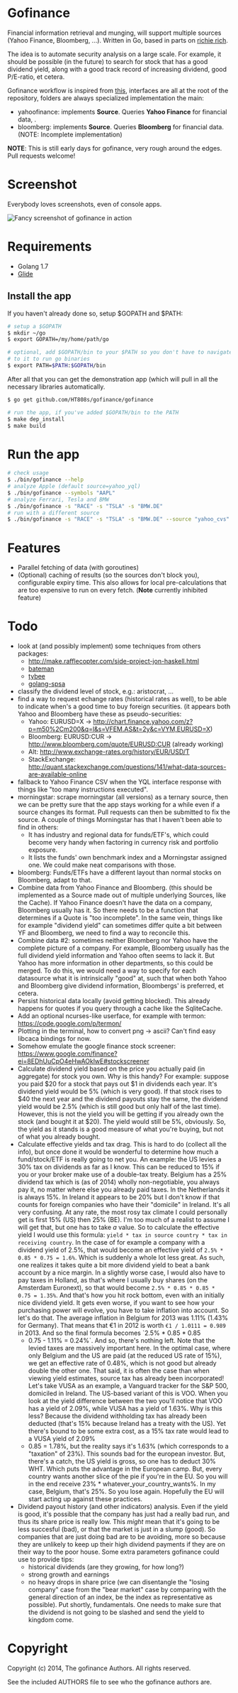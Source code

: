 Gofinance
=========

Financial information retrieval and munging, will support multiple sources (Yahoo Finance, Bloomberg, ...). Written in Go, based in parts on [richie rich](https://github.com/aantix/richie_rich).

The idea is to automate security analysis on a large scale. For example, it should be possible (in the future) to search for stock that has a good dividend yield, along with a good track record of increasing dividend, good P/E-ratio, et cetera.

Gofinance workflow is inspired from [this](https://medium.com/@benbjohnson/standard-package-layout-7cdbc8391fc1#.29wbful30), interfaces are all at the root of the repository, folders are always specialized implementation the main:

-	yahoofinance: implements **Source**. Queries **Yahoo Finance** for financial data, .
-	bloomberg: implements **Source**. Queries **Bloomberg** for financial data. (NOTE: Incomplete implementation)

**NOTE**: This is still early days for gofinance, very rough around the edges. Pull requests welcome!

Screenshot
==========

Everybody loves screenshots, even of console apps.

![Fancy screenshot of gofinance in action](http://aktau.github.io/gofinance/images/screen-01.png)

Requirements
============

-	Golang 1.7
-	[Glide](https://github.com/Masterminds/glide)

Install the app
---------------

If you haven't already done so, setup $GOPATH and $PATH:

```sh
# setup a $GOPATH
$ mkdir ~/go
$ export GOPATH=/my/home/path/go

# optional, add $GOPATH/bin to your $PATH so you don't have to navigate
# to it to run go binaries
$ export PATH=$PATH:$GOPATH/bin
```

After all that you can get the demonstration app (which will pull in all the necessary libraries automatically.

```sh
$ go get github.com/HT808s/gofinance/gofinance

# run the app, if you've added $GOPATH/bin to the PATH
$ make dep_install
$ make build
```

Run the app
===========

```sh
# check usage
$ ./bin/gofinance --help
# analyze Apple (default source=yahoo_yql)
$ ./bin/gofinance --symbols "AAPL"
# analyze Ferrari, Tesla and BMW
$ ./bin/gofinance -s "RACE" -s "TSLA" -s "BMW.DE"
# run with a different source
$ ./bin/gofinance -s "RACE" -s "TSLA" -s "BMW.DE" --source "yahoo_cvs"
```

Features
========

-	Parallel fetching of data (with goroutines)
-	(Optional) caching of results (so the sources don't block you), configurable expiry time. This also allows for local pre-calculations that are too expensive to run on every fetch. (**Note** currently inhibited feature)

Todo
====

-	look at (and possibly implement) some techniques from others packages:
	-	http://make.rafflecopter.com/side-project-jon-haskell.html
	-	[bateman](https://github.com/fearofcode/bateman)
	-	[tybee](https://github.com/yanatan16/tybee#design)
	-	[golang-spsa](https://github.com/yanatan16/golang-spsa)
-	classify the dividend level of stock, e.g.: aristocrat, ...
-	find a way to request echange rates (historical rates as well), to be able to indicate when's a good time to buy foreign securities. (it appears both Yahoo and Bloomberg have these as pseudo-securities:
	-	Yahoo: EURUSD=X -> http://chart.finance.yahoo.com/z?p=m50%2Cm200&q=l&s=VFEM.AS&t=2y&c=VYM,EURUSD=X)
	-	Bloomberg: EURUSD:CUR -> http://www.bloomberg.com/quote/EURUSD:CUR (already working)
	-	Alt: http://www.exchange-rates.org/history/EUR/USD/T
	-	StackExchange: http://quant.stackexchange.com/questions/141/what-data-sources-are-available-online
-	fallback to Yahoo Finance CSV when the YQL interface response with things like "too many instructions executed".
-	morningstar: scrape morningstar (all versions) as a ternary source, then we can be pretty sure that the app stays working for a while even if a source changes its format. Pull requests can then be submitted to fix the source. A couple of things Morningstar has that I haven't been able to find in others:
	-	It has industry and regional data for funds/ETF's, which could become very handy when factoring in currency risk and portfolio exposure.
	-	It lists the funds' own benchmark index and a Morningstar assigned one. We could make neat comparisons with those.
-	bloomberg: Funds/ETFs have a different layout than normal stocks on Bloomberg, adapt to that.
-	Combine data from Yahoo Finance and Bloomberg. (this should be implemented as a Source made out of multiple underlying Sources, like the Cache). If Yahoo Finance doesn't have the data on a company, Bloomberg usually has it. So there needs to be a function that determines if a Quote is "too incomplete". In the same vein, things like for example "dividend yield" can sometimes differ quite a bit between YF and Bloomberg, we need to find a way to reconcile this.
-	Combine data #2: sometimes neither Bloomberg nor Yahoo have the complete picture of a company. For example, Bloomberg usually has the full dividend yield information and Yahoo often seems to lack it. But Yahoo has more information in other departments, so this could be merged. To do this, we would need a way to specify for each datasource what it is intrinsically "good" at, such that when both Yahoo and Bloomberg give dividend information, Bloombergs' is preferred, et cetera.
-	Persist historical data locally (avoid getting blocked). This already happens for quotes if you query through a cache like the SqliteCache.
-	Add an optional ncurses-like userface, for example with termon: https://code.google.com/p/termon/
-	Plotting in the terminal, how to convert png -> ascii? Can't find easy libcaca bindings for now.
-	Somehow emulate the google finance stock screener: https://www.google.com/finance?ei=8EDhUuCpO4eHwAOklwE#stockscreener
-	Calculate dividend yield based on the price you actually paid (in aggregate) for stock you own. Why is this handy? For example: suppose you paid $20 for a stock that pays out $1 in dividends each year. It's dividend yield would be 5% (which is very good). If that stock rises to $40 the next year and the dividend payouts stay the same, the dividend yield would be 2.5% (which is still good but only half of the last time). However, this is not the yield you will be getting if you already own the stock (and bought it at $20). The yield would still be 5%, obviously. So, the yield as it stands is a good measure of what you're buying, but not of what you already bought.
-	Calculate effective yields and tax drag. This is hard to do (collect all the info), but once done it would be wonderful to determine how much a fund/stock/ETF is really going to net you. An example: the US levies a 30% tax on dividends as far as I know. This can be reduced to 15% if you or your broker make use of a double-tax treaty. Belgium has a 25% dividend tax which is (as of 2014) wholly non-negotiable, you always pay it, no matter where else you already paid taxes. In the Netherlands it is always 15%. In Ireland it appears to be 20% but I don't know if that counts for foreign companies who have their "domicile" in Ireland. It's all very confusing. At any rate, the most rosy tax climate I could personally get is first 15% (US) then 25% (BE). I'm too much of a realist to assume I will get that, but one has to take *a* value. So to calculate the effective yield I would use this formula: `yield * tax in source country * tax in receiving
	country`. In the case of for example a company with a dividend yield of 2.5%, that would become an effective yield of `2.5% * 0.85 * 0.75 =
	1.6%`. Which is suddenly a whole lot less great. As such, one realizes it takes quite a bit more dividend yield to beat a bank account by a nice margin. In a slightly worse case, I would also have to pay taxes in Holland, as that's where I usually buy shares (on the Amsterdam Euronext), so that would become `2.5% * 0.85 * 0.85 * 0.75 = 1.35%`. And that's how you hit rock bottom, even with an initially nice dividend yield. It gets even worse, if you want to see how your purchasing power will evolve, you have to take inflation into account. So let's do that. The average inflation in Belgium for 2013 was 1.11% (1.43% for Germany). That means that €1 in 2012 is worth `€1 / 1.0111
	= 0.989` in 2013. And so the final formula becomes `2.5% * 0.85 * 0.85
	-	0.75 - 1.11% = 0.24%`. And so, there's nothing left. Note that the levied taxes are massively important here. In the optimal case, where only Belgium and the US are paid (at the reduced US rate of 15%), we get an effective rate of 0.48%, which is not good but already double the other one. That said, it is often the case than when viewing yield estimates, source tax has already been incorporated! Let's take VUSA as an example, a Vanguard tracker for the S&P 500, domiciled in Ireland. The US-based variant of this is VOO. When you look at the yield difference between the two you'll notice that VOO has a yield of 2.09%, while VUSA has a yield of 1.63%. Why is this less? Because the dividend withholding tax has already been deducted (that's 15% because Ireland has a treaty with the US). Yet there's bound to be some extra cost, as a 15% tax rate would lead to a VUSA yield of 2.09%
	-	0.85 = 1.78%, but the reality says it's 1.63% (which corresponds to a "taxation" of 23%). This sounds bad for the european investor. But, there's a catch, the US yield is gross, so one has to deduct 30% WHT. Which puts the advantage in the European camp. But, every country wants another slice of the pie if you're in the EU. So you will in the end receive 23% * whatever_your_country_wants%. In my case, Belgium, that's 25%. So you lose again. Hopefully the EU will start acting up against these practices.
-	Dividend payout history (and other indicators) analysis. Even if the yield is good, it's possible that the company has just had a really bad run, and thus its share price is really low. This *might* mean that it's going to be less succesful (bad), or that the market is just in a slump (good). So companies that are just doing bad are to be avoiding, more so because they are unlikely to keep up their high dividend payments if they are on their way to the poor house. Some extra parameters gofinance could use to provide tips:
	-	historical dividends (are they growing, for how long?)
	-	strong growth and earnings
	-	no heavy drops in share price (we can disentangle the "losing company" case from the "bear market" case by comparing with the general direction of an index, be the index as representative as possible). Put shortly, fundamentals. One needs to make sure that the dividend is not going to be slashed and send the yield to kingdom come.

Copyright
=========

Copyright (c) 2014, The gofinance Authors. All rights reserved.

See the included AUTHORS file to see who the gofinance authors are.
